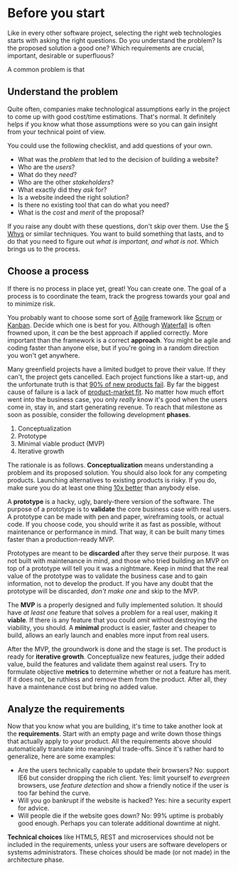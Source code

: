 # Before you start

Like in every other software project, selecting the right web technologies starts with asking the right questions. Do you understand the problem? Is the proposed solution a good one? Which requirements are crucial, important, desirable or superfluous?

A common problem is that 

## Understand the problem
Quite often, companies make technological assumptions early in the project to come up with good cost/time estimations. That's normal. It definitely helps if you know what those assumptions were so you can gain insight from your technical point of view.

You could use the following checklist, and add questions of your own.

- What was the *problem* that led to the decision of building a website?
- Who are the *users*?
- What do they *need*?
- Who are the other *stakeholders*?
- What exactly did they *ask* for?
- Is a website indeed the right solution?
- Is there no existing tool that can do what you need?
- What is the *cost* and *merit* of the proposal?

If you raise any doubt with these questions, don't skip over them.
Use the [5 Whys](https://en.wikipedia.org/wiki/5_Whys) or similar techniques.
You want to build something that lasts, and to do that you need to figure out *what is important, and what is not*.
Which brings us to the process.

## Choose a process
If there is no process in place yet, great! You can create one.
The goal of a process is to coordinate the team, track the progress towards your goal and to minimize risk.

You probably want to choose some sort of [Agile](https://en.wikipedia.org/wiki/Agile_software_development) framework like [Scrum](https://en.wikipedia.org/wiki/Scrum_(software_development)) or [Kanban](https://en.wikipedia.org/wiki/Kanban_(development)). Decide which one is best for you.
Although [Waterfall](https://en.wikipedia.org/wiki/Waterfall_model) is often frowned upon, it *can* be the best approach if applied correctly.
More important than the framework is a correct **approach**. You might be agile and coding faster than anyone else, but if you're going in a random direction you won't get anywhere.

Many greenfield projects have a limited budget to prove their value. If they can't, the project gets cancelled.
Each project functions like a start-up, and the unfortunate truth is that [90% of new products fail](http://fortune.com/2014/09/25/why-startups-fail-according-to-their-founders/). 
By far the biggest cause of failure is a lack of [product-market fit](https://en.wikipedia.org/wiki/Product/market_fit). No matter how much effort went into the business case,
you only *really* know it's good when the users come in, stay in, and start generating revenue.
To reach that milestone as soon as possible, consider the following development **phases**.

1. Conceptualization
2. Prototype
3. Minimal viable product (MVP)
4. Iterative growth

The rationale is as follows. **Conceptualization** means understanding a problem and its proposed solution. You should also look for any competing products. Launching alternatives to existing products is risky. If you do, make sure you do at least one thing [10x better](http://erickimphotography.com/blog/2014/12/29/the-10x-principle-the-only-difference-between-success-and-failure-as-a-photographer/) than anybody else.

A **prototype** is a hacky, ugly, barely-there version of the software.
The purpose of a prototype is to **validate** the core business case with real users.
 A prototype can be made with pen and paper, wireframing tools, or actual code.
If you choose code, you should write it as fast as possible, without maintenance or
performance in mind. That way, it can be built many times faster than a production-ready MVP.

Prototypes are meant to be **discarded** after they serve their purpose. It was not built with
 maintenance in mind, and those who tried building an MVP on top of a prototype will tell you it was a nightmare. Keep in mind that the
 real value of the prototype was to validate the business case and to gain information, not to develop the product.
 If you have any doubt that the prototype will be discarded, *don't make one* and skip to the MVP.

The **MVP** is a properly designed and fully implemented solution. It should have *at least one* feature that
solves a problem for a real user, making it **viable**. If there is any feature that you could *omit* without
destroying the viability, you should. A **minimal** product is easier, faster and cheaper to build,
allows an early launch and enables more input from real users.

After the MVP, the groundwork is done and the stage is set. The product is ready for **iterative growth**.
Conceptualize new features, judge their added value, build the features and validate them against real users. Try
to formulate objective **metrics** to determine whether or not a feature has merit. If it does not, be
ruthless and remove them from the product. After all, they have a maintenance cost but bring no added value.

## Analyze the requirements
Now that you know what you are building, it's time to take another look at the **requirements**. Start with an empty page and write down those things that actually apply to *your* product. 
All the requirements above should automatically translate into meaningful trade-offs. Since it's rather hard to generalize, here are some examples:

- Are the users technically capable to update their browsers? No: support IE6 but consider dropping the rich client. Yes: limit yourself to *evergreen* browsers, 
  use *feature detection* and show a friendly notice if the user is too far behind the curve.
- Will you go bankrupt if the website is hacked? Yes: hire a security expert for advice.
- Will people die if the website goes down? No: 99% uptime is probably good enough. Perhaps you can tolerate additional downtime at night.
 
**Technical choices** like HTML5, REST and microservices should not be included in the requirements, unless your users are software developers or systems administrators. These 
choices should be made (or not made) in the architecture phase. 